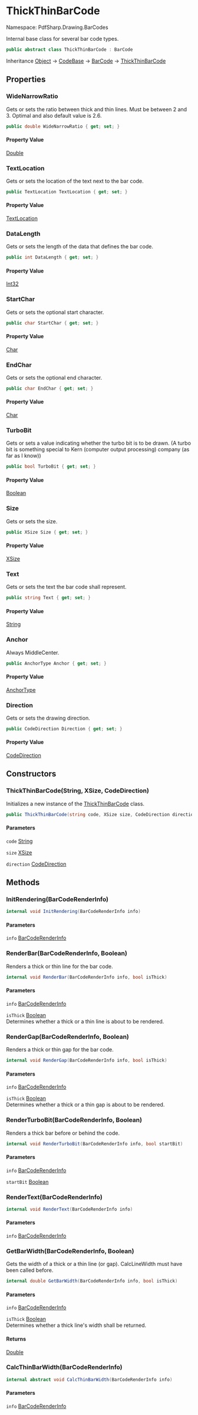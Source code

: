 # ThickThinBarCode

Namespace: PdfSharp.Drawing.BarCodes

Internal base class for several bar code types.

```csharp
public abstract class ThickThinBarCode : BarCode
```

Inheritance [Object](https://docs.microsoft.com/en-us/dotnet/api/system.object) → [CodeBase](./pdfsharp.drawing.barcodes.codebase) → [BarCode](./pdfsharp.drawing.barcodes.barcode) → [ThickThinBarCode](./pdfsharp.drawing.barcodes.thickthinbarcode)

## Properties

### **WideNarrowRatio**

Gets or sets the ratio between thick and thin lines. Must be between 2 and 3.
 Optimal and also default value is 2.6.

```csharp
public double WideNarrowRatio { get; set; }
```

#### Property Value

[Double](https://docs.microsoft.com/en-us/dotnet/api/system.double)<br>

### **TextLocation**

Gets or sets the location of the text next to the bar code.

```csharp
public TextLocation TextLocation { get; set; }
```

#### Property Value

[TextLocation](./pdfsharp.drawing.barcodes.textlocation)<br>

### **DataLength**

Gets or sets the length of the data that defines the bar code.

```csharp
public int DataLength { get; set; }
```

#### Property Value

[Int32](https://docs.microsoft.com/en-us/dotnet/api/system.int32)<br>

### **StartChar**

Gets or sets the optional start character.

```csharp
public char StartChar { get; set; }
```

#### Property Value

[Char](https://docs.microsoft.com/en-us/dotnet/api/system.char)<br>

### **EndChar**

Gets or sets the optional end character.

```csharp
public char EndChar { get; set; }
```

#### Property Value

[Char](https://docs.microsoft.com/en-us/dotnet/api/system.char)<br>

### **TurboBit**

Gets or sets a value indicating whether the turbo bit is to be drawn.
 (A turbo bit is something special to Kern (computer output processing) company (as far as I know))

```csharp
public bool TurboBit { get; set; }
```

#### Property Value

[Boolean](https://docs.microsoft.com/en-us/dotnet/api/system.boolean)<br>

### **Size**

Gets or sets the size.

```csharp
public XSize Size { get; set; }
```

#### Property Value

[XSize](./pdfsharp.drawing.xsize)<br>

### **Text**

Gets or sets the text the bar code shall represent.

```csharp
public string Text { get; set; }
```

#### Property Value

[String](https://docs.microsoft.com/en-us/dotnet/api/system.string)<br>

### **Anchor**

Always MiddleCenter.

```csharp
public AnchorType Anchor { get; set; }
```

#### Property Value

[AnchorType](./pdfsharp.drawing.barcodes.anchortype)<br>

### **Direction**

Gets or sets the drawing direction.

```csharp
public CodeDirection Direction { get; set; }
```

#### Property Value

[CodeDirection](./pdfsharp.drawing.barcodes.codedirection)<br>

## Constructors

### **ThickThinBarCode(String, XSize, CodeDirection)**

Initializes a new instance of the [ThickThinBarCode](./pdfsharp.drawing.barcodes.thickthinbarcode) class.

```csharp
public ThickThinBarCode(string code, XSize size, CodeDirection direction)
```

#### Parameters

`code` [String](https://docs.microsoft.com/en-us/dotnet/api/system.string)<br>

`size` [XSize](./pdfsharp.drawing.xsize)<br>

`direction` [CodeDirection](./pdfsharp.drawing.barcodes.codedirection)<br>

## Methods

### **InitRendering(BarCodeRenderInfo)**

```csharp
internal void InitRendering(BarCodeRenderInfo info)
```

#### Parameters

`info` [BarCodeRenderInfo](./pdfsharp.drawing.barcodes.barcoderenderinfo)<br>

### **RenderBar(BarCodeRenderInfo, Boolean)**

Renders a thick or thin line for the bar code.

```csharp
internal void RenderBar(BarCodeRenderInfo info, bool isThick)
```

#### Parameters

`info` [BarCodeRenderInfo](./pdfsharp.drawing.barcodes.barcoderenderinfo)<br>

`isThick` [Boolean](https://docs.microsoft.com/en-us/dotnet/api/system.boolean)<br>
Determines whether a thick or a thin line is about to be rendered.

### **RenderGap(BarCodeRenderInfo, Boolean)**

Renders a thick or thin gap for the bar code.

```csharp
internal void RenderGap(BarCodeRenderInfo info, bool isThick)
```

#### Parameters

`info` [BarCodeRenderInfo](./pdfsharp.drawing.barcodes.barcoderenderinfo)<br>

`isThick` [Boolean](https://docs.microsoft.com/en-us/dotnet/api/system.boolean)<br>
Determines whether a thick or a thin gap is about to be rendered.

### **RenderTurboBit(BarCodeRenderInfo, Boolean)**

Renders a thick bar before or behind the code.

```csharp
internal void RenderTurboBit(BarCodeRenderInfo info, bool startBit)
```

#### Parameters

`info` [BarCodeRenderInfo](./pdfsharp.drawing.barcodes.barcoderenderinfo)<br>

`startBit` [Boolean](https://docs.microsoft.com/en-us/dotnet/api/system.boolean)<br>

### **RenderText(BarCodeRenderInfo)**

```csharp
internal void RenderText(BarCodeRenderInfo info)
```

#### Parameters

`info` [BarCodeRenderInfo](./pdfsharp.drawing.barcodes.barcoderenderinfo)<br>

### **GetBarWidth(BarCodeRenderInfo, Boolean)**

Gets the width of a thick or a thin line (or gap). CalcLineWidth must have been called before.

```csharp
internal double GetBarWidth(BarCodeRenderInfo info, bool isThick)
```

#### Parameters

`info` [BarCodeRenderInfo](./pdfsharp.drawing.barcodes.barcoderenderinfo)<br>

`isThick` [Boolean](https://docs.microsoft.com/en-us/dotnet/api/system.boolean)<br>
Determines whether a thick line's width shall be returned.

#### Returns

[Double](https://docs.microsoft.com/en-us/dotnet/api/system.double)<br>

### **CalcThinBarWidth(BarCodeRenderInfo)**

```csharp
internal abstract void CalcThinBarWidth(BarCodeRenderInfo info)
```

#### Parameters

`info` [BarCodeRenderInfo](./pdfsharp.drawing.barcodes.barcoderenderinfo)<br>
